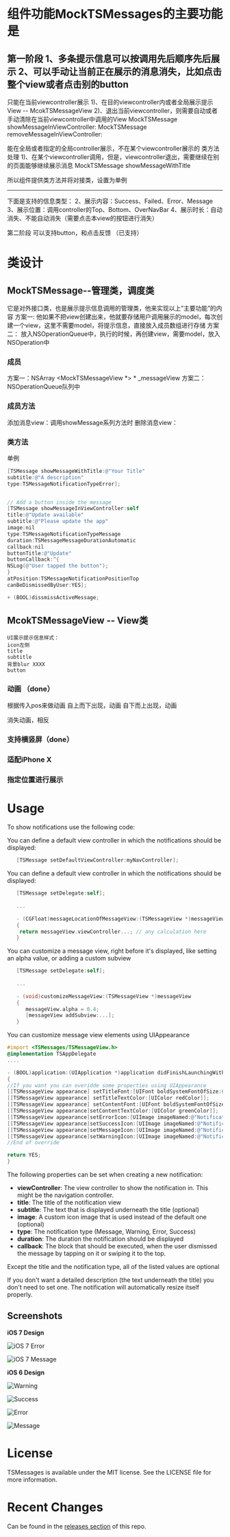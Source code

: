 # 组件功能MockTSMessages的主要功能是
第一阶段
1、多条提示信息可以按调用先后顺序先后展示
2、可以手动让当前正在展示的消息消失，比如点击整个view或者点击别的button
----
只能在当前viewcontroller展示
1)、在目的viewcontroller内或者全局展示提示View -- McokTSMessageView
2)、退出当前viewcontroller，则需要自动或者手动清除在当前viewcontroller中调用的View
MockTSMessage showMessageInViewController:
MockTSMessage removeMessageInViewController:

能在全局或者指定的全局controller展示，不在某个viewcontroller展示的
类方法处理
1)、在某个viewcontroller调用，但是，viewcontroller退出，需要继续在别的页面能够继续展示消息
MockTSMessage showMessageWithTitle


所以组件提供类方法并将对接类，设置为单例


----
下面是支持的信息类型：
2、展示内容：Success、Failed、Error、Message
3、展示位置：调用controller的Top、Bottom、OverNavBar
4、展示时长：自动消失、不能自动消失（需要点击本view的按钮进行消失）



第二阶段
可以支持button，和点击反馈 （已支持）


# 类设计

## MockTSMessage--管理类，调度类
它是对外接口类，也是展示提示信息调用的管理类，他来实现以上”主要功能”的内容
方案一:
他如果不把view创建出来，他就要存储用户调用展示的model，每次创建一个view，这里不需要model，将提示信息，直接放入成员数组进行存储
方案二：
放入NSOperationQueue中，执行的时候，再创建view，需要model，放入NSOperation中


### 成员
方案一：NSArray <MockTSMessageView *> * _messageView
方案二：NSOperationQueue队列中


### 成员方法
添加消息view：调用showMessage系列方法时
删除消息view：

### 类方法
单例

```objective-c
[TSMessage showMessageWithTitle:@"Your Title"
subtitle:@"A description"
type:TSMessageNotificationTypeError];


// Add a button inside the message
[TSMessage showMessageInViewController:self
title:@"Update available"
subtitle:@"Please update the app"
image:nil
type:TSMessageNotificationTypeMessage
duration:TSMessageMessageDurationAutomatic
callback:nil
buttonTitle:@"Update"
buttonCallback:^{
NSLog(@"User tapped the button");
}
atPosition:TSMessageNotificationPositionTop
canBeDismissedByUser:YES];

+ (BOOL)dissmissActiveMessage;
```


## McokTSMessageView -- View类
```o
UI展示提示信息样式：
icon左侧
title
subtitle
背景blur XXXX
button
```
### 动画 （done）
根据传入pos来做动画
自上而下出现，动画
自下而上出现，动画

消失动画，相反

### 支持横竖屏（done）
### 适配iPhone X
### 指定位置进行展示

# Usage

To show notifications use the following code:


You can define a default view controller in which the notifications should be displayed:
```objective-c
   [TSMessage setDefaultViewController:myNavController];
```

You can define a default view controller in which the notifications should be displayed:
```objective-c
   [TSMessage setDelegate:self];
   
   ...
   
   - (CGFloat)messageLocationOfMessageView:(TSMessageView *)messageView
   {
    return messageView.viewController...; // any calculation here
   }
```

You can customize a message view, right before it's displayed, like setting an alpha value, or adding a custom subview
```objective-c
   [TSMessage setDelegate:self];
   
   ...
   
   - (void)customizeMessageView:(TSMessageView *)messageView
   {
      messageView.alpha = 0.4;
      [messageView addSubview:...];
   }
```

You can customize message view elements using UIAppearance
```objective-c
#import <TSMessages/TSMessageView.h>
@implementation TSAppDelegate
....

- (BOOL)application:(UIApplication *)application didFinishLaunchingWithOptions:(NSDictionary *)launchOptions
{
//If you want you can overidde some properties using UIAppearance
[[TSMessageView appearance] setTitleFont:[UIFont boldSystemFontOfSize:6]];
[[TSMessageView appearance] setTitleTextColor:[UIColor redColor]];
[[TSMessageView appearance] setContentFont:[UIFont boldSystemFontOfSize:10]];
[[TSMessageView appearance]setContentTextColor:[UIColor greenColor]];
[[TSMessageView appearance]setErrorIcon:[UIImage imageNamed:@"NotificationButtonBackground"]];
[[TSMessageView appearance]setSuccessIcon:[UIImage imageNamed:@"NotificationButtonBackground"]];
[[TSMessageView appearance]setMessageIcon:[UIImage imageNamed:@"NotificationButtonBackground"]];
[[TSMessageView appearance]setWarningIcon:[UIImage imageNamed:@"NotificationButtonBackground"]];
//End of override

return YES;
}
```



The following properties can be set when creating a new notification:

* **viewController**: The view controller to show the notification in. This might be the navigation controller.
* **title**: The title of the notification view
* **subtitle**: The text that is displayed underneath the title (optional)
* **image**: A custom icon image that is used instead of the default one (optional)
* **type**: The notification type (Message, Warning, Error, Success)
* **duration**: The duration the notification should be displayed
* **callback**: The block that should be executed, when the user dismissed the message by tapping on it or swiping it to the top.

Except the title and the notification type, all of the listed values are optional

If you don't want a detailed description (the text underneath the title) you don't need to set one. The notification will automatically resize itself properly. 

## Screenshots

**iOS 7 Design**

![iOS 7 Error](http://www.toursprung.com/wp-content/uploads/2013/09/error_ios7.png)

![iOS 7 Message](http://www.toursprung.com/wp-content/uploads/2013/09/warning_ios7.png)

**iOS 6 Design**

![Warning](http://www.toursprung.com/wp-content/uploads/2013/04/iNotificationWarning.png)

![Success](http://www.toursprung.com/wp-content/uploads/2013/04/iNotificationSuccess.png)

![Error](http://www.toursprung.com/wp-content/uploads/2013/04/iNotificationError.png)

![Message](http://www.toursprung.com/wp-content/uploads/2013/04/iNotificationMessage.png)


# License
TSMessages is available under the MIT license. See the LICENSE file for more information.

# Recent Changes
Can be found in the [releases section](https://github.com/KrauseFx/TSMessages/releases) of this repo.
